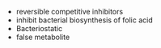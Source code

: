 - reversible competitive inhibitors
- inhibit bacterial biosynthesis of folic acid
- Bacteriostatic
- false metabolite